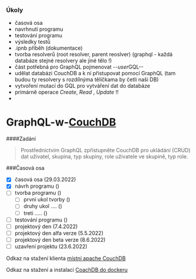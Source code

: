 ### Úkoly

- časová osa
- navrhnutí programu
- testování programu
- výsledky testů
- .ipnb příběh (dokumentace)
- tvorba resolverů (root resolver, parent reoslver) (graphql - každá databáze stejné resolvery ale jiné tělo !)
- část potřebná pro GraphQL pojmenovat --*user*GQL--
- udělat databázi CouchDB a k ní přistupovat pomocí GraphQL (tam budou ty resolvery s rozdílnýma tělíčkama by četli naši DB)
- vytvoření mutací do GQL pro vytváření dat do databáze
- primárně operace *Create*, *Read* , *Update* !!
- 

# GraphQL-w-[CouchDB](https://github.com/apache/couchdb)

####Zadání
>Prostřednictvím GraphQL zpřístupněte CouchDB pro ukládání (CRUD) dat uživatel, skupina, typ skupiny, role uživatele ve skupině, typ role.

###Časová osa

- [x] časová osa (29.03.2022)
- [x] návrh programu ()
- [ ] tvorba programu ()
    - [ ] prvni ukol tvorby ()
    - [ ] druhy ukol .... ()
    - [ ] treti ..... ()
- [ ] testování programu ()
- [ ] projektový den (7.4.2022)
- [ ] projektový den alfa verze (5.5.2022)
- [ ] projektový den beta verze (8.6.2022)
- [ ] uzavření projektu (23.6.2022)

Odkaz na stažení klienta [místní apache CouchDB](https://couchdb.apache.org/#download)

Odkaz na stažení a instalaci [CoachDB do dockeru](https://hub.docker.com/_/couchdb)
